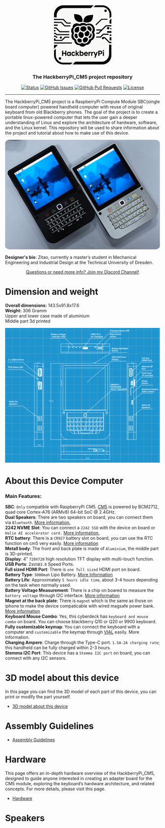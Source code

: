 <p align="center">
<img src="HackberryPi_Logo.png" alt="Redox logo" width="200"/>
 </p>

 <h3 align="center">The HackberryPi_CM5 project repository</h3>

<div align="center">

[![Status](https://img.shields.io/badge/status-active-success.svg)]()
[![GitHub Issues](https://img.shields.io/github/issues/zitaotech/HackberryPiCM5.svg)](https://github.com/ZitaoTech/HackberryPiCM5/issues)
[![GitHub Pull Requests](https://img.shields.io/github/issues-pr/zitaotech/HackberryPiCM5.svg)](https://github.com/ZitaoTech/HackberryPiCM5/pulls)
[![License](https://img.shields.io/badge/license-MIT-blue.svg)](/LICENSE)

</div>

---

The HackberryPi_CM5 project is a RaspberryPi Compute Module SBC(single board computer) powered handheld computer with reuse of original keyboard from old Blackberry phones. The goal of the project is to create a portable linux-powered computer that lets the user gain a deeper understanding of Linux and explore the architecture of hardware, software, and the Linux kernel. This repository will be used to share information about the project and tutorial about how to make use of this device.

<p align="center">
<img src="img/HackberryPi_Q10.jpg" alt="HackberryPi_CM5" width="700" style="border-radius:3%"/>
</p>

**Designer's bio**: Zitao, currently a master’s student in Mechanical Engineering and Industrial Design at the Technical University of Dresden.  

<div align="center">
 
[Questions or need more info? Join my Discord Channel!](https://discord.gg/WzPthAmMbP)
 
 </div>

  # <a name='Dimension and weight  '>Dimension and weight</a>
  **Overall dimensions:** 143.5x91.8x17.6  
  **Weight:** 306 Gramm  
  Upper and lower case made of aluminium  
  Middle part 3d printed  
  <p align="center">
<img src="img/HackberryPi_CM5_Blueprint_Whiteline.png" alt="HackberryPi_CM5_Blueprint" width="1000"/>
 </p>
 
 # <a name='About this Device  '>About this Device Computer</a>
 
 ### Main Features:  
 **SBC**: ```Only``` compatible with RaspberryPi CM5. [CM5](https://datasheets.raspberrypi.com/cm5/cm5-datasheet.pdf) is powered by BCM2712, quad core Cortex-A76 (ARMv8) 64-bit SoC @ 2.4GHz.  
 **Dual Speakers**: There are two speakers on board, you can connect them via ```Bluetooth```. [More information.](https://github.com/ZitaoTech/HackberryPiCM5/tree/main/Speakers)  
 **2242 NVME Slot**: You can connect a ```2242 SSD``` with the device on board or ```Halio AI accelerator card.``` [More information.](https://github.com/ZitaoTech/HackberryPiCM5/tree/main/NVME%20Slot)  
 **RTC battery**: There is a ```CR927``` battery slot on board, you can use the RTC function on cm5 very easily. [More information](https://github.com/ZitaoTech/HackberryPiCM5/tree/main/RTC-Battery)  
 **Metall body**: The front and back plate is made of ```Aluminium```, the middle part is 3D-printed.  
 **Display**: 4" ```720X720``` high resolution TFT display with multi-touch function.  
 **USB Ports**: 2x```USB3.0``` Speed Ports.  
 **Full sized HDMI Port**: There is ```one full sized``` HDMI port on board.  
 **Battery Type**: ```5000mah``` Lipo Battery. [More Information](https://github.com/ZitaoTech/HackberryPiCM5/tree/main/Battery)  
 **Battery Life**: Approximately ```5 hours idle time```, about 3-4 hours depending on the task when normally used.  
 **Battery Voltage Measurement**: There is a chip on boared to measure the ```battery voltage``` through I2C interface. [More information](https://github.com/ZitaoTech/HackberryPiCM5/tree/main/Battery_Voltage_Measure)   
 **Magnet at the back plate**: There is ```magnet``` which is the same as those on iphone to make the device compaticable with wired magsafe power bank. [More information](https://github.com/ZitaoTech/HackberryPiCM5/tree/main/Magnet%20backplate )  
 **Keyboard Mouse Combo**: Yes, this cyberdeck has ```keyboard and mouse combo``` on board. You can choose blackberry Q10 or Q20 or 9900 keyboard.  
 **Fully customizable keymap**: You can connect the keyboard with a computer and ```customizable``` the keymap through [VIAL](https://get.vial.today/) easily. More Information.  
 **Charging Ampere**: Charge through the Type-C port. ```1.5A-2A charging rate```; this handheld can be fully charged within 2-3 hours.  
 **Stemma I2C Port**: This device has a ```Stemma I2C port``` on board, you can connect with any I2C sensors.  


# <a name='3D model about this device  '>3D model about this device</a>
In this page you can find the 3D model of each part of this device, you can print or modify the part yourself.
* [3D model about this device](https://github.com/ZitaoTech/HackberryPiCM5/tree/main/3D-Modell)
  
# <a name='Assembly Guidelines  '>Assembly Guidelines</a>

* [Assembly Guidelines](https://github.com/ZitaoTech/HackberryPiCM5/tree/main/Assembly)  

# <a name='Hardware  '>Hardware</a>
This page offers an in-depth hardware overview of the HackberryPi_CM5, designed to guide anyone interested in creating an adapter board for the CM5 module, exploring the keyboard’s hardware architecture, and related concepts. For more details, please visit this page.
* [Hardware](https://github.com/ZitaoTech/HackberryPiCM5/tree/main/Hardware)  

# <a name='Speakers  '>Speakers</a>
